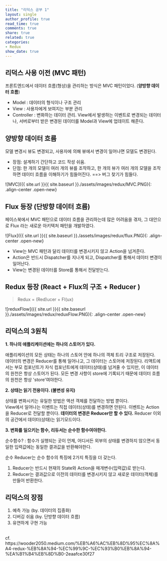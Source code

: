 ```yaml
---
title: "리덕스 공부 1"
layout: single
author_profile: true
read_time: true
comments: true
share: true
related: true
categories:
- Redux
show_date: true
---
```


## 리덕스 사용 이전 (MVC 패턴)
프론트엔드에서 데이터 흐름(형상)을 관리하는 방식은 MVC 패턴이었다. (__양방향 데이터 흐름__)
- Model : 데이터의 형식이나 구조 관리
- View : 사용자에게 보여지는 부분 관리
- Controller : 변화하는 데이터 관리. View에서 발생하는 이벤트로 변경되는 데이터나, 서버로부터 받은 변경된 데이터를 Model과 View에 업데이트 해준다.

## 양방향 데이터 흐름
모델 변경시 뷰도 변경되고, 사용자에 의해 뷰에서 변경이 일어나면 모델도 변경된다.
- 장점: 설계하기 간단하고 코드 작성 쉬움.
- 단점: 한 개의 모델이 여러 개의 뷰를 조작하고, 한 개의 뷰가 여러 개의 모델을 조작하면 데이터 흐름을 이해하기가 힘들어진다. ==> 버그 찾기가 힘들다.

![MVC]({{ site.url }}{{ site.baseurl }}./assets/images/redux/MVC.PNG){: .align-center .open-new}

## Flux 등장 (단방향 데이터 흐름)
페이스북에서 MVC 패턴으로 데이터 흐름을 관리하는데 많은 어려움을 겪자, 그 대안으로 Flux 라는 새로운 아키텍처 패턴을 개발하였다. 

![Flux]({{ site.url }}{{ site.baseurl }}./assets/images/redux/flux.PNG){: .align-center .open-new}

- View는 MVC 패턴과 달리 데이터를 변경시키지 않고 Action을 넘겨준다.
- Action은 반드시 Dispatcher를 지나게 되고, Dispatcher를 통해서 데이터 변경이 일어난다.
- View는 변경된 데이터를 Store를 통해서 전달받는다. 

## Redux 등장 (React + Flux의 구조 + Reducer )
> Redux = (Red)ucer + Fl(ux) 

![reduxFlow]({{ site.url }}{{ site.baseurl }}./assets/images/redux/reduxFlow.PNG){: .align-center .open-new}

## 리덕스의 3원칙 
__1. 하나의 애플리케이션에는 하나의 스토어가 있다.__ <br>

애플리케이션의 모든 상태는 하나의 스토어 안에 하나의 객체 트리 구조로 저장된다.      
데이터의 변경은 Reducer를 통해 일어나고, 그 데이터는 스토어에 저장된다. 리액트에서는 부모 컴포넌트가 자식 컴포넌트에게 데이터(상태)를 넘겨줄 수 있지만, 이 데이터의 원천은 항상 스토어가 된다. 모든 변경 사항이 store에 기록되기 때문에 데이터 흐름의 원천은 항상 'store'여야한다. 

__2. 상태는 읽기 전용이다. (불변성 유지)__ <br>

상태를 변화시키는 유일한 방법은 액션 객체를 전달하는 방법 뿐이다.       
View에서 일어나는 이벤트는 직접 데이터(상태)를 변경하면 안된다. 이벤트는 Action을 Reducer로 전달할 뿐이다. __데이터의 변경은 Reducer만 할 수 있다.__ Reducer 이외의 공간에서 데이터(상태)는 읽기모드이다. 

__3. 변화를 일으키는 함수, 리듀서는 순수한 함수여야한다.__

순수함수? 
: 함수가 실행되는 곳이 언제, 어디서든 외부의 상태를 변경하지 않으면서 동일한 입력값에는 동일한 결과값을 반환해야한다. <br>

순수 Reducer는 순수 함수의 특징에 2가지 특징을 더 갖는다.     
1. Reducer는 반드시 현재의 State와 Action을 매개변수(입력값)로 받는다.
2. Reducer는 결과값으로 이전의 데이터를 변경시키지 않고 새로운 데이터(객체)를 만들어 반환한다.

## 리덕스의 장점
1. 예측 가능 (by. 데이터의 집중화)
2. 디버깅 쉬움 (by. 단방향 데이터 흐름)
3. 유연하게 구현 가능          
          
          
<br>
cf. https://wooder2050.medium.com/%EB%A6%AC%EB%8D%95%EC%8A%A4-redux-%EB%8A%94-%EC%99%9C-%EC%93%B0%EB%8A%94-%EA%B1%B4%EB%8D%B0-2eaafce30f27


